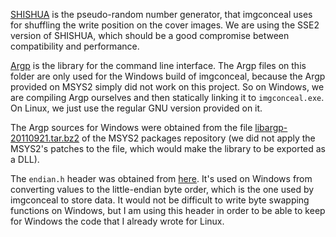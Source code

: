 [SHISHUA](https://espadrine.github.io/blog/posts/shishua-the-fastest-prng-in-the-world.html) is the pseudo-random number generator, that imgconceal uses for shuffling the write position on the cover images. We are using the SSE2 version of SHISHUA, which should be a good compromise between compatibility and performance.

[Argp](https://www.gnu.org/software/libc/manual/html_node/Argp.html) is the library for the command line interface. The Argp files on this folder are only used for the Windows build of imgconceal, because the Argp provided on MSYS2 simply did not work on this project. So on Windows, we are compiling Argp ourselves and then statically linking it to `imgconceal.exe`. On Linux, we just use the regular GNU version provided on it.

The Argp sources for Windows were obtained from the file [libargp-20110921.tar.bz2](https://github.com/msys2/MSYS2-packages/blob/a457a256dfa2435fa721ce04d9023bf0b4137372/libargp/libargp-20110921.tar.bz2) of the MSYS2 packages repository (we did not apply the MSYS2's patches to the file, which would make the library to be exported as a DLL).

The `endian.h` header was obtained from [here](https://gist.github.com/panzi/6856583/f6512b0830a4e9e06b26e32fc2509d67bbfa93d8). It's used on Windows from converting values to the little-endian byte order, which is the one used by imgconceal to store data. It would not be difficult to write byte swapping functions on Windows, but I am using this header in order to be able to keep for Windows the code that I already wrote for Linux.
